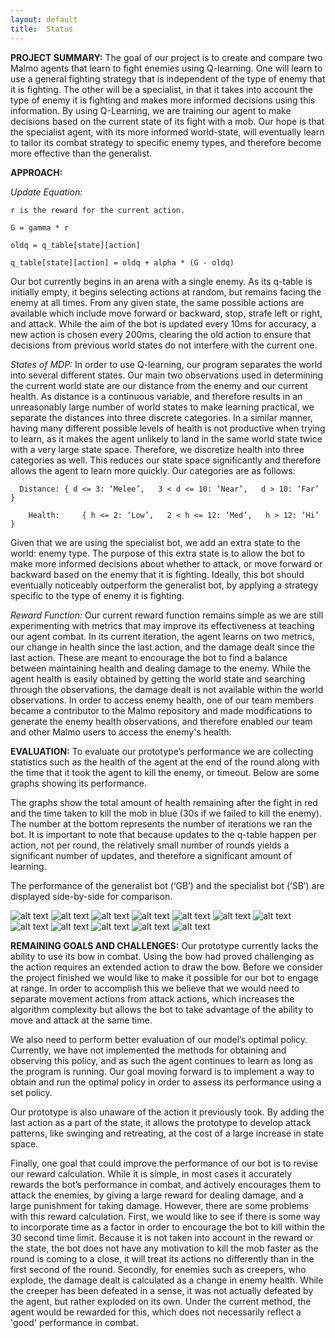 ```yaml
---
layout: default
title:  Status
---
```


**PROJECT SUMMARY:**
The goal of our project is to create and compare two Malmo agents that learn to fight enemies using Q-learning. One will learn to use a general fighting strategy that is independent of the type of enemy that it is fighting. The other will be a specialist, in that it takes into account the type of enemy it is fighting and makes more informed decisions using this information. By using Q-Learning, we are training our agent to make decisions based on the current state of its fight with a mob. Our hope is that the specialist agent, with its more informed world-state, will eventually learn to tailor its combat strategy to specific enemy types, and therefore become more effective than the generalist.

**APPROACH:**

*Update Equation:*

	r is the reward for the current action.

	G = gamma * r

	oldq = q_table[state][action]

	q_table[state][action] = oldq + alpha * (G - oldq)


Our bot currently begins in an arena with a single enemy. As its q-table is initially empty, it begins selecting actions at random, but remains facing the enemy at all times. From any given state, the same possible actions are available which include move forward or backward, stop, strafe left or right, and attack. While the aim of the bot is updated every 10ms for accuracy, a new action is chosen every 200ms, clearing the old action to ensure that decisions from previous world states do not interfere with the current one.

*States of MDP:*
In order to use Q-learning, our program separates the world into several different states. Our main two observations used in determining the current world state are our distance from the enemy and our current health. As distance is a continuous variable, and therefore results in an unreasonably large number of world states to make learning practical, we separate the distances into three discrete categories. In a similar manner, having many different possible levels of health is not productive when trying to learn, as it makes the agent unlikely to land in the same world state twice with a very large state space. Therefore, we discretize health into three categories as well. This reduces our state space significantly and therefore allows the agent to learn more quickly. Our categories are as follows:

      Distance:	{ d <= 3: ‘Melee’,   3 < d <= 10: ‘Near’,   d > 10: ‘Far’ }

	    Health:		{ h <= 2: ‘Low’,   2 < h <= 12: ‘Med’,   h > 12: ‘Hi’ }


Given that we are using the specialist bot, we add an extra state to the world: enemy type. The purpose of this extra state is to allow the bot to make more informed decisions about whether to attack, or move forward or backward based on the enemy that it is fighting. Ideally, this bot should eventually noticeably outperform the generalist bot, by applying a strategy specific to the type of enemy it is fighting.

*Reward Function:*
Our current reward function remains simple as we are still experimenting with metrics that may improve its effectiveness at teaching our agent combat. In its current iteration, the agent learns on two metrics, our change in health since the last action, and the damage dealt since the last action. These are meant to encourage the bot to find a balance between maintaining health and dealing damage to the enemy. While the agent health is easily obtained by getting the world state and searching through the observations, the damage dealt is not available within the world observations. In order to access enemy health, one of our team members became a contributor to the Malmo repository and made modifications to generate the enemy health observations, and therefore enabled our team and other Malmo users to access the enemy's health.


**EVALUATION:**
To evaluate our prototype’s performance we are collecting statistics such as the health of the agent at the end of the round along with the time that it took the agent to kill the enemy, or timeout. Below are some graphs showing its performance.

The graphs show the total amount of health remaining after the fight in red and the time taken to kill the mob in blue (30s if we failed to kill the enemy). The number at the bottom represents the number of iterations we ran the bot. It is important to note that because updates to the q-table happen per action, not per round, the relatively small number of rounds yields a significant number of updates, and therefore a significant amount of learning.

The performance of the generalist bot (‘GB’) and the specialist bot (‘SB’) are displayed side-by-side for comparison.

![alt text](https://raw.githubusercontent.com/StStevens/TeamBabylon/master/docs/blaze.png)
![alt text](https://raw.githubusercontent.com/StStevens/TeamBabylon/master/docs/cave-spider.png)
![alt text](https://raw.githubusercontent.com/StStevens/TeamBabylon/master/docs/creeper.png)
![alt text](https://raw.githubusercontent.com/StStevens/TeamBabylon/master/docs/endermite.png)
![alt text](https://raw.githubusercontent.com/StStevens/TeamBabylon/master/docs/ghast.png)
![alt text](https://raw.githubusercontent.com/StStevens/TeamBabylon/master/docs/silverfish.png)
![alt text](https://raw.githubusercontent.com/StStevens/TeamBabylon/master/docs/skeleton.png)
![alt text](https://raw.githubusercontent.com/StStevens/TeamBabylon/master/docs/spider.png)
![alt text](https://raw.githubusercontent.com/StStevens/TeamBabylon/master/docs/witch.png)
![alt text](https://raw.githubusercontent.com/StStevens/TeamBabylon/master/docs/wolf.png)
![alt text](https://raw.githubusercontent.com/StStevens/TeamBabylon/master/docs/zombie.png)
![alt text](https://raw.githubusercontent.com/StStevens/TeamBabylon/master/docs/zombie-pigman.png)



**REMAINING GOALS AND CHALLENGES:**
Our prototype currently lacks the ability to use its bow in combat. Using the bow had proved challenging as the action requires an extended action to draw the bow. Before we consider the project finished we would like to make it possible for our bot to engage at range. In order to accomplish this we believe that we would need to separate movement actions from attack actions, which increases the algorithm complexity but allows the bot to take advantage of the ability to move and attack at the same time.

We also need to perform better evaluation of our model’s optimal policy. Currently, we have not implemented the methods for obtaining and observing this policy, and as such the agent continues to learn as long as the program is running. Our goal moving forward is to implement a way to obtain and run the optimal policy in order to assess its performance using a set policy.

Our prototype is also unaware of the action it previously took. By adding the last action as a part of the state, it allows the prototype to develop attack patterns, like swinging and retreating, at the cost of a large increase in state space.

Finally, one goal that could improve the performance of our bot is to revise our reward calculation. While it is simple, in most cases it accurately rewards the bot’s performance in combat, and actively encourages them to attack the enemies, by giving a large reward for dealing damage, and a large punishment for taking damage. However, there are some problems with this reward calculation. First, we would like to see if there is some way to incorporate time as a factor in order to encourage the bot to kill within the 30 second time limit. Because it is not taken into account in the reward or the state, the bot does not have any motivation to kill the mob faster as the round is coming to a close, it will treat its actions no differently than in the first second of the round. Secondly, for enemies such as creepers, who explode, the damage dealt is calculated as a change in enemy health. While the creeper has been defeated in a sense, it was not actually defeated by the agent, but rather exploded on its own. Under the current method, the agent would be rewarded for this, which does not necessarily reflect a 'good' performance in combat.
